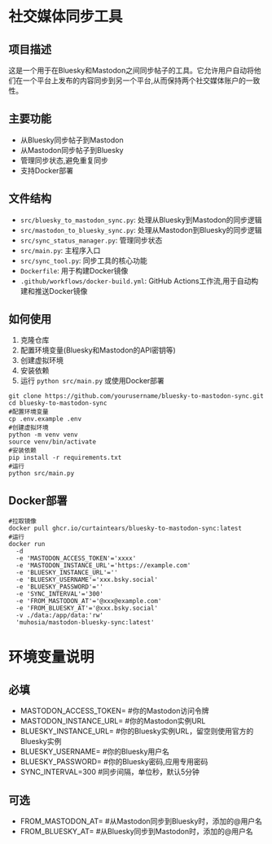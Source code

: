 # 社交媒体同步工具

## 项目描述

这是一个用于在Bluesky和Mastodon之间同步帖子的工具。它允许用户自动将他们在一个平台上发布的内容同步到另一个平台,从而保持两个社交媒体账户的一致性。

## 主要功能

- 从Bluesky同步帖子到Mastodon
- 从Mastodon同步帖子到Bluesky
- 管理同步状态,避免重复同步
- 支持Docker部署

## 文件结构

- `src/bluesky_to_mastodon_sync.py`: 处理从Bluesky到Mastodon的同步逻辑
- `src/mastodon_to_bluesky_sync.py`: 处理从Mastodon到Bluesky的同步逻辑
- `src/sync_status_manager.py`: 管理同步状态
- `src/main.py`: 主程序入口
- `src/sync_tool.py`: 同步工具的核心功能
- `Dockerfile`: 用于构建Docker镜像
- `.github/workflows/docker-build.yml`: GitHub Actions工作流,用于自动构建和推送Docker镜像

## 如何使用

1. 克隆仓库
2. 配置环境变量(Bluesky和Mastodon的API密钥等)
3. 创建虚拟环境
4. 安装依赖
5. 运行 `python src/main.py` 或使用Docker部署

```
git clone https://github.com/yourusername/bluesky-to-mastodon-sync.git
cd bluesky-to-mastodon-sync
#配置环境变量
cp .env.example .env
#创建虚拟环境
python -m venv venv
source venv/bin/activate
#安装依赖
pip install -r requirements.txt
#运行
python src/main.py
```

## Docker部署

```
#拉取镜像
docker pull ghcr.io/curtaintears/bluesky-to-mastodon-sync:latest
#运行
docker run
  -d
  -e 'MASTODON_ACCESS_TOKEN'='xxxx'
  -e 'MASTODON_INSTANCE_URL'='https://example.com'
  -e 'BLUESKY_INSTANCE_URL'=''
  -e 'BLUESKY_USERNAME'='xxx.bsky.social'
  -e 'BLUESKY_PASSWORD'=''
  -e 'SYNC_INTERVAL'='300'
  -e 'FROM_MASTODON_AT'='@xxx@example.com'
  -e 'FROM_BLUESKY_AT'='@xxx.bsky.social'
  -v ./data:/app/data:'rw' 
  'muhosia/mastodon-bluesky-sync:latest'
```
# 环境变量说明

## 必填
- MASTODON_ACCESS_TOKEN= #你的Mastodon访问令牌
- MASTODON_INSTANCE_URL= #你的Mastodon实例URL
- BLUESKY_INSTANCE_URL= #你的Bluesky实例URL，留空则使用官方的Bluesky实例
- BLUESKY_USERNAME= #你的Bluesky用户名
- BLUESKY_PASSWORD= #你的Bluesky密码,应用专用密码
- SYNC_INTERVAL=300 #同步间隔，单位秒，默认5分钟

## 可选
- FROM_MASTODON_AT= #从Mastodon同步到Bluesky时，添加的@用户名
- FROM_BLUESKY_AT= #从Bluesky同步到Mastodon时，添加的@用户名
